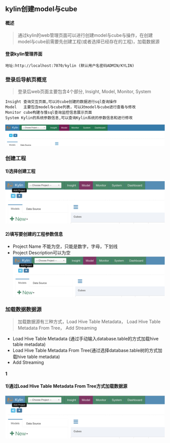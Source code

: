 ## kylin创建model与cube

#### 概述
> 通过kylin的web管理页面可以进行创建model与cube与操作，在创建model与cube前需要先创建工程(或者选择已经存在的工程)，加载数据源

#### 登录kylin管理界面
```html
地址:http://localhost:7070/kylin (默认用户名密码ADMIN/KYLIN)
```

### 登录后导航页概览
> 登录后web页面主要包含4个部分, Insight, Model, Monitor, System
```html
Insight 查询交互页面,可以对cube创建的数据进行sql查询操作
Model   主要包含model与cube列表，可以对model与cube进行查看与修改
Monitor cube构建与慢sql查询监控信息展示页面
System Kylin的系统参数信息,可以查询Kylin系统的参数信息和进行修改
```
![kylin_web_navigation](https://github.com/chlsmile/note/blob/master/notefile/kylin/navigation/kylin_web_navigation.png)

### 创建工程
#### 1)选择创建工程
![kylin_add_project_index](https://github.com/chlsmile/note/blob/master/notefile/kylin/project/kylin_add_project_index.png)

#### 2)填写要创建的工程参数信息
- Project Name 不能为空，只能是数字，字母，下划线
- Project Description可以为空
![kylin_add_project_index](https://github.com/chlsmile/note/blob/master/notefile/kylin/project/kylin_add_project_index.png)


### 加载数据数据源
> 加载数据源有三种方式，Load Hive Table Metadata， Load Hive Table Metadata From Tree， Add Streaming
- Load Hive Table Metadata (通过手动输入database.table的方式加载hive table metadata)
- Load Hive Table Metadata From Tree(通过选择database.table树的方式加载hive table metadata)
- Add Streaming

#### 1



#### 1)通过Load Hive Table Metadata From Tree方式加载数据源
![kylin_add_project_index](https://github.com/chlsmile/note/blob/master/notefile/kylin/project/kylin_add_project_index.png)







